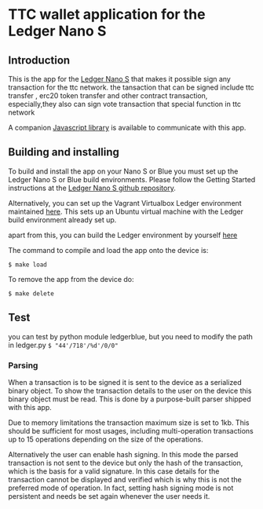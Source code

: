 # TTC wallet application for the Ledger Nano S

## Introduction
This is the app for the [Ledger Nano S](https://www.ledgerwallet.com/products/ledger-nano-s) that makes it possible sign any transaction for the ttc network.
the tansaction that can be signed include ttc transfer , erc20 token transfer and other contract transaction, especially,they also can sign vote transaction that special function in ttc network

A companion [Javascript library](https://github.com/LedgerHQ/ledgerjs) is available to communicate with this app.

## Building and installing

To build and install the app on your Nano S or Blue you must set up the Ledger Nano S or Blue build environments. Please follow the Getting Started instructions at the [Ledger Nano S github repository](https://github.com/LedgerHQ/ledger-nano-s).

Alternatively, you can set up the Vagrant Virtualbox Ledger environment maintained [here](https://github.com/fix/ledger-vagrant). This sets up an Ubuntu virtual machine with the Ledger build environment already set up.

apart from this, you can build the Ledger environment by yourself [here](https://ledger.readthedocs.io/en/latest/)

The command to compile and load the app onto the device is:

```$ make load```

To remove the app from the device do:

```$ make delete```


## Test
you can test by python module ledgerblue, but you need to modify the path in ledger.py 
```$ "44'/718'/%d'/0/0"```


### Parsing
When a transaction is to be signed it is sent to the device as a serialized binary object. To show the transaction details to the user on the device this binary object must be read. This is done by a purpose-built parser shipped with this app.

Due to memory limitations the transaction maximum size is set to 1kb. This should be sufficient for most usages, including multi-operation transactions up to 15 operations depending on the size of the operations.

Alternatively the user can enable hash signing. In this mode the parsed transaction is not sent to the device but only the hash of the transaction, which is the basis for a valid signature. In this case details for the transaction cannot be displayed and verified which is why this is not the preferred mode of operation. In fact, setting hash signing mode is not persistent and needs be set again whenever the user needs it.
